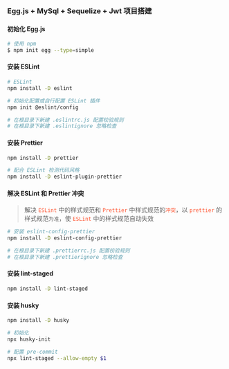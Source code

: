 ### Egg.js + MySql + Sequelize + Jwt 项目搭建



#### 初始化 Egg.js 

``` sh
# 使用 npm
$ npm init egg --type=simple
```



#### 安装 ESLint

```` sh
# ESLint
npm install -D eslint

# 初始化配置或自行配置 ESLint 插件
npm init @eslint/config

# 在根目录下新建 .eslintrc.js 配置校验规则
# 在根目录下新建 .eslintignore 忽略检查
````



#### 安装 Prettier

```` sh
npm install -D prettier

# 配合 ESLint 检测代码风格
npm install -D eslint-plugin-prettier
````



#### 解决 ESLint 和 Prettier 冲突

> 解决 <font color=#ff502c>`ESLint`</font> 中的样式规范和 <font color=#ff502c>`Prettier`</font> 中样式规范的<font color=#ff502c>`冲突`</font>，以 <font color=#ff502c>`prettier`</font> 的样式规范`为准`，使 <font color=#ff502c>`ESLint`</font> 中的样式规范自动失效

```` sh
# 安装 eslint-config-prettier
npm install -D eslint-config-prettier

# 在根目录下新建 .prettierrc.js 配置校验规则
# 在根目录下新建 .prettierignore 忽略检查
````



#### 安装 lint-staged

```` sh
npm install -D lint-staged
````



#### 安装 husky

```` sh
npm install -D husky

# 初始化
npx husky-init

# 配置 pre-commit
npx lint-staged --allow-empty $1
````
